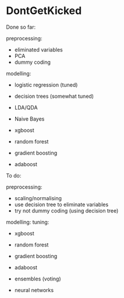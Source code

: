 # DontGetKicked

Done so far:

preprocessing: 
- eliminated variables
- PCA
- dummy coding

modelling:

- logistic regression (tuned)
- decision trees (somewhat tuned)
- LDA/QDA
- Naive Bayes

- xgboost
- random forest
- gradient boosting
- adaboost

To do:

preprocessing:
- scaling/normalising
- use decision tree to eliminate variables
- try not dummy coding (using decision tree)

modelling:
tuning:
- xgboost
- random forest
- gradient boosting
- adaboost

- ensembles (voting)
- neural networks
